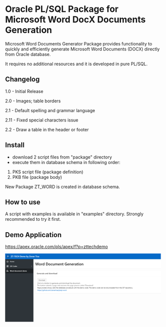 # Oracle PL/SQL Package for Microsoft Word DocX Documents Generation
Microsoft Word Documents Generator Package provides functionality to quickly and efficiently generate Microsoft Word Documents (DOCX) directly from Oracle database.

It requires no additional resources and it is developed in pure PL/SQL.

## Changelog
1.0 - Initial Release

2.0 - Images; table borders

2.1 - Default spelling and grammar language

2.11 - Fixed special characters issue

2.2 - Draw a table in the header or footer

## Install
- download 2 script files from "package" directory 
- execute them in database schema in following order:
1. PKS script file (package definition)
2. PKB file (package body)

New Package ZT_WORD is created in database schema.

## How to use
A script with examples is available in "examples" directory. Strongly recommended to try it first.

## Demo Application
https://apex.oracle.com/pls/apex/f?p=zttechdemo

![](https://github.com/zorantica/plsql-word/blob/master/preview.png)
